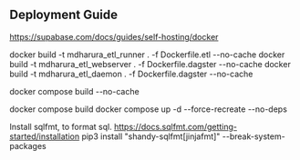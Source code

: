 ## Deployment Guide

https://supabase.com/docs/guides/self-hosting/docker

<!-- https://supabase.com/docs/guides/self-hosting/docker -->

docker build -t mdharura_etl_runner . -f Dockerfile.etl --no-cache
docker build -t mdharura_etl_webserver . -f Dockerfile.dagster --no-cache
docker build -t mdharura_etl_daemon . -f Dockerfile.dagster --no-cache

docker compose build --no-cache


docker compose build
docker compose up -d --force-recreate --no-deps



Install sqlfmt, to format sql.
https://docs.sqlfmt.com/getting-started/installation
pip3 install "shandy-sqlfmt[jinjafmt]" --break-system-packages
